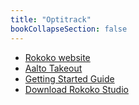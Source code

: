 ```yaml
---
title: "Optitrack"
bookCollapseSection: false
---   
```


- [Rokoko website](https://www.rokoko.com/products/smartgloves)
- [Aalto Takeout](https://takeout.aalto.fi/610753)
- [Getting Started Guide](https://support.rokoko.com/hc/en-us/articles/4410471103249-Getting-Started-Guide-Smartgloves)
- [Download Rokoko Studio](https://www.rokoko.com/products/studio/download)

